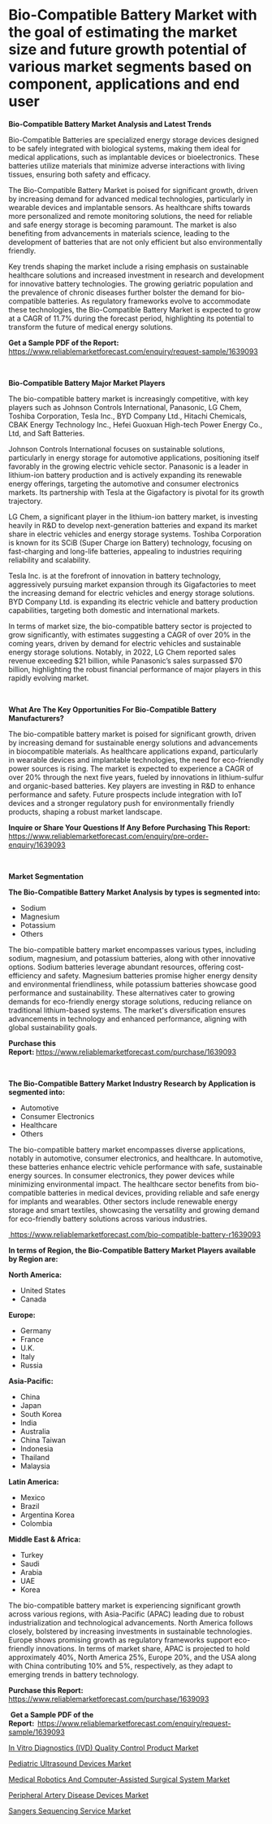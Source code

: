 <p><h1>Bio-Compatible Battery Market with the goal of estimating the market size and future growth potential of various market segments based on component, applications and end user</h1></p><p><strong>Bio-Compatible Battery Market Analysis and Latest Trends</strong></p>
<p><p>Bio-Compatible Batteries are specialized energy storage devices designed to be safely integrated with biological systems, making them ideal for medical applications, such as implantable devices or bioelectronics. These batteries utilize materials that minimize adverse interactions with living tissues, ensuring both safety and efficacy.</p><p>The Bio-Compatible Battery Market is poised for significant growth, driven by increasing demand for advanced medical technologies, particularly in wearable devices and implantable sensors. As healthcare shifts towards more personalized and remote monitoring solutions, the need for reliable and safe energy storage is becoming paramount. The market is also benefiting from advancements in materials science, leading to the development of batteries that are not only efficient but also environmentally friendly.</p><p>Key trends shaping the market include a rising emphasis on sustainable healthcare solutions and increased investment in research and development for innovative battery technologies. The growing geriatric population and the prevalence of chronic diseases further bolster the demand for bio-compatible batteries. As regulatory frameworks evolve to accommodate these technologies, the Bio-Compatible Battery Market is expected to grow at a CAGR of 11.7% during the forecast period, highlighting its potential to transform the future of medical energy solutions.</p></p>
<p><strong>Get a Sample PDF of the Report:&nbsp;</strong> <a href="https://www.reliablemarketforecast.com/enquiry/request-sample/1639093?utm_campaign=1893&utm_medium=2&utm_source=Github&utm_content=ia&utm_term=23032025&utm_id=bio-compatible-battery">https://www.reliablemarketforecast.com/enquiry/request-sample/1639093</a></p>
<p>&nbsp;</p>
<p><strong>Bio-Compatible Battery Major Market Players</strong></p>
<p><p>The bio-compatible battery market is increasingly competitive, with key players such as Johnson Controls International, Panasonic, LG Chem, Toshiba Corporation, Tesla Inc., BYD Company Ltd., Hitachi Chemicals, CBAK Energy Technology Inc., Hefei Guoxuan High-tech Power Energy Co., Ltd, and Saft Batteries.</p><p>Johnson Controls International focuses on sustainable solutions, particularly in energy storage for automotive applications, positioning itself favorably in the growing electric vehicle sector. Panasonic is a leader in lithium-ion battery production and is actively expanding its renewable energy offerings, targeting the automotive and consumer electronics markets. Its partnership with Tesla at the Gigafactory is pivotal for its growth trajectory.</p><p>LG Chem, a significant player in the lithium-ion battery market, is investing heavily in R&D to develop next-generation batteries and expand its market share in electric vehicles and energy storage systems. Toshiba Corporation is known for its SCiB (Super Charge ion Battery) technology, focusing on fast-charging and long-life batteries, appealing to industries requiring reliability and scalability.</p><p>Tesla Inc. is at the forefront of innovation in battery technology, aggressively pursuing market expansion through its Gigafactories to meet the increasing demand for electric vehicles and energy storage solutions. BYD Company Ltd. is expanding its electric vehicle and battery production capabilities, targeting both domestic and international markets.</p><p>In terms of market size, the bio-compatible battery sector is projected to grow significantly, with estimates suggesting a CAGR of over 20% in the coming years, driven by demand for electric vehicles and sustainable energy storage solutions. Notably, in 2022, LG Chem reported sales revenue exceeding $21 billion, while Panasonic’s sales surpassed $70 billion, highlighting the robust financial performance of major players in this rapidly evolving market.</p></p>
<p>&nbsp;</p>
<p><strong>What Are The Key Opportunities For Bio-Compatible Battery Manufacturers?</strong></p>
<p><p>The bio-compatible battery market is poised for significant growth, driven by increasing demand for sustainable energy solutions and advancements in biocompatible materials. As healthcare applications expand, particularly in wearable devices and implantable technologies, the need for eco-friendly power sources is rising. The market is expected to experience a CAGR of over 20% through the next five years, fueled by innovations in lithium-sulfur and organic-based batteries. Key players are investing in R&D to enhance performance and safety. Future prospects include integration with IoT devices and a stronger regulatory push for environmentally friendly products, shaping a robust market landscape.</p></p>
<p><strong>Inquire or Share Your Questions If Any Before Purchasing This Report:</strong> <a href="https://www.reliablemarketforecast.com/enquiry/pre-order-enquiry/1639093?utm_campaign=1893&utm_medium=2&utm_source=Github&utm_content=ia&utm_term=23032025&utm_id=bio-compatible-battery">https://www.reliablemarketforecast.com/enquiry/pre-order-enquiry/1639093</a></p>
<p>&nbsp;</p>
<p><strong>Market Segmentation</strong></p>
<p><strong>The Bio-Compatible Battery Market Analysis by types is segmented into:</strong></p>
<p><ul><li>Sodium</li><li>Magnesium</li><li>Potassium</li><li>Others</li></ul></p>
<p><p>The bio-compatible battery market encompasses various types, including sodium, magnesium, and potassium batteries, along with other innovative options. Sodium batteries leverage abundant resources, offering cost-efficiency and safety. Magnesium batteries promise higher energy density and environmental friendliness, while potassium batteries showcase good performance and sustainability. These alternatives cater to growing demands for eco-friendly energy storage solutions, reducing reliance on traditional lithium-based systems. The market's diversification ensures advancements in technology and enhanced performance, aligning with global sustainability goals.</p></p>
<p><strong>Purchase this Report:&nbsp;</strong><a href="https://www.reliablemarketforecast.com/purchase/1639093?utm_campaign=1893&utm_medium=2&utm_source=Github&utm_content=ia&utm_term=23032025&utm_id=bio-compatible-battery">https://www.reliablemarketforecast.com/purchase/1639093</a></p>
<p>&nbsp;</p>
<p><strong>The Bio-Compatible Battery Market Industry Research by Application is segmented into:</strong></p>
<p><ul><li>Automotive</li><li>Consumer Electronics</li><li>Healthcare</li><li>Others</li></ul></p>
<p><p>The bio-compatible battery market encompasses diverse applications, notably in automotive, consumer electronics, and healthcare. In automotive, these batteries enhance electric vehicle performance with safe, sustainable energy sources. In consumer electronics, they power devices while minimizing environmental impact. The healthcare sector benefits from bio-compatible batteries in medical devices, providing reliable and safe energy for implants and wearables. Other sectors include renewable energy storage and smart textiles, showcasing the versatility and growing demand for eco-friendly battery solutions across various industries.</p></p>
<p><a href="https://www.reliablemarketforecast.com/bio-compatible-battery-r1639093?utm_campaign=1893&utm_medium=2&utm_source=Github&utm_content=ia&utm_term=23032025&utm_id=bio-compatible-battery">&nbsp;https://www.reliablemarketforecast.com/bio-compatible-battery-r1639093</a></p>
<p><strong>In terms of Region, the Bio-Compatible Battery Market Players available by Region are:</strong></p>
<p>
    <p> <strong> North America: </strong>
        <ul>
            <li>United States</li>
            <li>Canada</li>
        </ul>
        </p> 
    <p> <strong> Europe: </strong>
        <ul>
            <li>Germany</li>
            <li>France</li>
            <li>U.K.</li>
            <li>Italy</li>
            <li>Russia</li>
        </ul>
        </p> 
    <p> <strong> Asia-Pacific: </strong>
        <ul>
            <li>China</li>
            <li>Japan</li>
            <li>South Korea</li>
            <li>India</li>
            <li>Australia</li>
            <li>China Taiwan</li>
            <li>Indonesia</li>
            <li>Thailand</li>
            <li>Malaysia</li>
        </ul>
        </p> 
    <p> <strong> Latin America: </strong>
        <ul>
            <li>Mexico</li>
            <li>Brazil</li>
            <li>Argentina Korea</li>
            <li>Colombia</li>
        </ul>
        </p> 
    <p> <strong> Middle East & Africa: </strong>
        <ul>
            <li>Turkey</li>
            <li>Saudi</li>
            <li>Arabia</li>
            <li>UAE</li>
            <li>Korea</li>
        </ul>
    </p>
    </p>
<p><p>The bio-compatible battery market is experiencing significant growth across various regions, with Asia-Pacific (APAC) leading due to robust industrialization and technological advancements. North America follows closely, bolstered by increasing investments in sustainable technologies. Europe shows promising growth as regulatory frameworks support eco-friendly innovations. In terms of market share, APAC is projected to hold approximately 40%, North America 25%, Europe 20%, and the USA along with China contributing 10% and 5%, respectively, as they adapt to emerging trends in battery technology.</p></p>
<p><strong>Purchase this Report: </strong><a href="https://www.reliablemarketforecast.com/purchase/1639093?utm_campaign=1893&utm_medium=2&utm_source=Github&utm_content=ia&utm_term=23032025&utm_id=bio-compatible-battery">https://www.reliablemarketforecast.com/purchase/1639093</a></p>
<p>&nbsp;<strong>Get a Sample PDF of the Report:&nbsp;&nbsp;</strong><a href="https://www.reliablemarketforecast.com/enquiry/request-sample/1639093?utm_campaign=1893&utm_medium=2&utm_source=Github&utm_content=ia&utm_term=23032025&utm_id=bio-compatible-battery">https://www.reliablemarketforecast.com/enquiry/request-sample/1639093</a></p>
<p><strong></strong></p>
<p><p><a href="https://github.com/wilzeryammy/Market-Research-Report-List-1/blob/main/in-vitro-diagnostics-ivd-quality-control-product-market.md?utm_campaign=1893&utm_medium=2&utm_source=Github&utm_content=ia&utm_term=23032025&utm_id=bio-compatible-battery">In Vitro Diagnostics (IVD) Quality Control Product Market</a></p><p><a href="https://github.com/etapaqanee/Market-Research-Report-List-1/blob/main/pediatric-ultrasound-devices-market.md?utm_campaign=1893&utm_medium=2&utm_source=Github&utm_content=ia&utm_term=23032025&utm_id=bio-compatible-battery">Pediatric Ultrasound Devices Market</a></p><p><a href="https://github.com/sphaabrose/Market-Research-Report-List-1/blob/main/medical-robotics-and-computer-assisted-surgical-system-market.md?utm_campaign=1893&utm_medium=2&utm_source=Github&utm_content=ia&utm_term=23032025&utm_id=bio-compatible-battery">Medical Robotics And Computer-Assisted Surgical System Market</a></p><p><a href="https://github.com/firdwsermald/Market-Research-Report-List-1/blob/main/peripheral-artery-disease-devices-market.md?utm_campaign=1893&utm_medium=2&utm_source=Github&utm_content=ia&utm_term=23032025&utm_id=bio-compatible-battery">Peripheral Artery Disease Devices Market</a></p><p><a href="https://github.com/fontshatintj/Market-Research-Report-List-1/blob/main/sangers-sequencing-service-market.md?utm_campaign=1893&utm_medium=2&utm_source=Github&utm_content=ia&utm_term=23032025&utm_id=bio-compatible-battery">Sangers Sequencing Service Market</a></p></p>